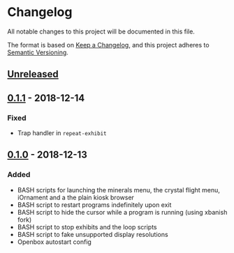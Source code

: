 # Changelog
All notable changes to this project will be documented in this file.

The format is based on [Keep a Changelog](https://keepachangelog.com/en/1.0.0/),
and this project adheres to [Semantic Versioning](https://semver.org/spec/v2.0.0.html).

## [Unreleased]

## [0.1.1] - 2018-12-14
### Fixed
- Trap handler in `repeat-exhibit`

## [0.1.0] - 2018-12-13
### Added
- BASH scripts for launching the minerals menu, the crystal flight menu,
  iOrnament and a the plain kiosk browser
- BASH script to restart programs indefinitely upon exit
- BASH script to hide the cursor while a program is running (using xbanish fork)
- BASH script to stop exhibits and the loop scripts
- BASH script to fake unsupported display resolutions
- Openbox autostart config

[Unreleased]: https://github.com/IMAGINARY/mima-scripts/compare/v0.1.1...HEAD
[0.1.1]: https://github.com/IMAGINARY/mima-scripts/compare/v0.1.0...v0.1.1
[0.1.0]: https://github.com/IMAGINARY/mima-scripts/compare/v0.0.0...v0.1.0
